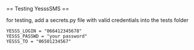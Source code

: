 == Testing YesssSMS ==

for testing, add a secrets.py file with valid credentials into the tests folder

```
YESSS_LOGIN = "066412345678"
YESSS_PASSWD = "your password"
YESSS_TO = "06501234567"
```
